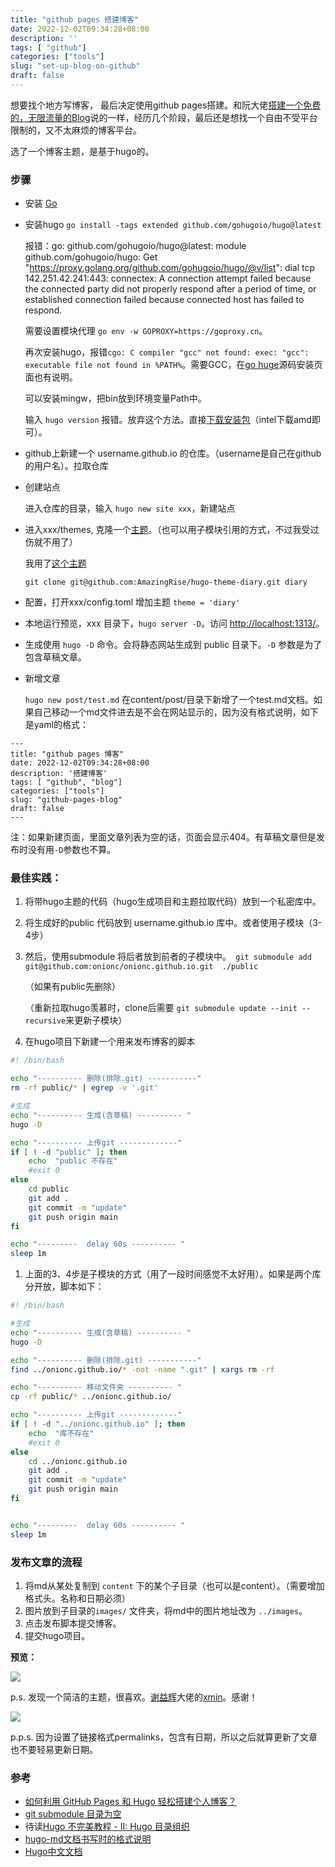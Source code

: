 ```yaml
---
title: "github pages 搭建博客"
date: 2022-12-02T09:34:28+08:00
description: ''
tags: [ "github"]
categories: ["tools"]
slug: "set-up-blog-on-github"
draft: false
---
```


想要找个地方写博客， 最后决定使用github pages搭建。和阮大佬[搭建一个免费的，无限流量的Blog](http://www.ruanyifeng.com/blog/2012/08/blogging_with_jekyll.html)说的一样，经历几个阶段，最后还是想找一个自由不受平台限制的，又不太麻烦的博客平台。

选了一个博客主题，是基于hugo的。

### 步骤

- 安装 [Go](https://go.dev/doc/install)
- 安装hugo `go install -tags extended github.com/gohugoio/hugo@latest`

    报错：go: github.com/gohugoio/hugo@latest: module github.com/gohugoio/hugo: Get "https://proxy.golang.org/github.com/gohugoio/hugo/@v/list": dial tcp 142.251.42.241:443: connectex: A connection attempt failed because the connected party did not properly respond after a period of time, or established connection failed because connected host has failed to respond.

    需要设置模块代理 `go env -w GOPROXY=https://goproxy.cn`。

    

    再次安装hugo，报错`cgo: C compiler "gcc" not found: exec: "gcc": executable file not found in %PATH%`。需要GCC，在[go huge](https://gohugo.io/installation/windows/#build-from-source)源码安装页面也有说明。

    可以安装mingw，把bin放到环境变量Path中。

    

    输入 `hugo version` 报错。放弃这个方法。直接[下载安装包](https://github.com/gohugoio/hugo/releases/tag/v0.107.0)（intel下载amd即可）。



- github上新建一个 username.github.io 的仓库。（username是自己在github的用户名）。拉取仓库
- 创建站点

    进入仓库的目录，输入 `hugo new site xxx`，新建站点
- 进入xxx/themes, 克隆一个[主题](https://themes.gohugo.io/)。（也可以用子模块引用的方式，不过我受过伤就不用了）

    我用了[这个主题](https://themes.gohugo.io/themes/hugo-theme-diary/)

    `git clone git@github.com:AmazingRise/hugo-theme-diary.git diary`
- 配置，打开xxx/config.toml 增加主题 `theme = 'diary'`
- 本地运行预览，xxx 目录下，`hugo server -D`。访问 [http://localhost:1313/](http://localhost:1313/)。
- 生成使用 `hugo -D` 命令。会将静态网站生成到 public 目录下。`-D` 参数是为了包含草稿文章。
- 新增文章

    `hugo new post/test.md` 在content/post/目录下新增了一个test.md文档。如果自己移动一个md文件进去是不会在网站显示的，因为没有格式说明，如下是yaml的格式：

```text
---
title: "github pages 博客"
date: 2022-12-02T09:34:28+08:00
description: '搭建博客'
tags: [ "github", "blog"]
categories: ["tools"]
slug: "github-pages-blog"
draft: false
---
```





注：如果新建页面，里面文章列表为空的话，页面会显示404。有草稿文章但是发布时没有用`-D`参数也不算。





### 最佳实践：
  1. 将带hugo主题的代码（hugo生成项目和主题拉取代码）放到一个私密库中。
  2. 将生成好的public 代码放到 username.github.io 库中。或者使用子模块（3-4步）
  3. 然后，使用submodule 将后者放到前者的子模块中。` git submodule add  git@github.com:onionc/onionc.github.io.git  ./public`

      （如果有public先删除）

      （重新拉取hugo羡慕时，clone后需要 `git submodule update --init --recursive`来更新子模块）
  4. 在hugo项目下新建一个用来发布博客的脚本

```Bash
#! /bin/bash

echo "---------- 删除(排除.git) -----------"
rm -rf public/* | egrep -v '.git'

#生成
echo "---------- 生成(含草稿) ---------- "
hugo -D

echo "---------- 上传git -------------"
if [ ! -d "public" ]; then
    echo  "public 不存在"
    #exit 0
else
    cd public
    git add .
    git commit -m "update"
    git push origin main
fi

echo "---------  delay 60s ---------- "
sleep 1m
```

1. 上面的3、4步是子模块的方式（用了一段时间感觉不太好用）。如果是两个库分开放，脚本如下：

```Bash
#! /bin/bash

#生成
echo "---------- 生成(含草稿) ---------- "
hugo -D

echo "---------- 删除(排除.git) -----------"
find ../onionc.github.io/* -not -name ".git" | xargs rm -rf

echo "---------- 移动文件夹 ---------- "
cp -rf public/* ../onionc.github.io/

echo "---------- 上传git -------------"
if [ ! -d "../onionc.github.io" ]; then
    echo  "库不存在"
    #exit 0
else
    cd ../onionc.github.io
    git add .
    git commit -m "update"
    git push origin main
fi


echo "---------  delay 60s ---------- "
sleep 1m
```

### 发布文章的流程

1. 将md从某处复制到 `content` 下的某个子目录（也可以是content）。（需要增加格式头。名称和日期必须）
2. 图片放到子目录的`images/` 文件夹，将md中的图片地址改为 `../images`。
3. 点击发布脚本提交博客。
4. 提交hugo项目。



**预览：**

![](../images/20221205/1670134455206_wq1xyXoCeo.jpg)



p.s. 发现一个简洁的主题，很喜欢。[谢益辉](https://yihui.org/)大佬的[xmin](https://github.com/yihui/hugo-xmin)。感谢！

![](../images/20221205/20221205102858.png)

p.p.s. 因为设置了链接格式permalinks，包含有日期，所以之后就算更新了文章也不要轻易更新日期。

### 参考

- [如何利用 GitHub Pages 和 Hugo 轻松搭建个人博客？](https://zhuanlan.zhihu.com/p/57361697)
- [git submodule 目录为空](https://blog.csdn.net/kakadiablo/article/details/119563791)
- 待读[Hugo 不完美教程 - II: Hugo 目录组织](https://www.jianshu.com/p/c5297a8bb1e7)
- [hugo-md文档书写时的格式说明](https://goodmemory.cc/hugo-md%e6%96%87%e6%a1%a3%e4%b9%a6%e5%86%99%e6%97%b6%e7%9a%84%e6%a0%bc%e5%bc%8f%e8%af%b4%e6%98%8e/)
- [Hugo中文文档](https://www.gohugo.org/)




